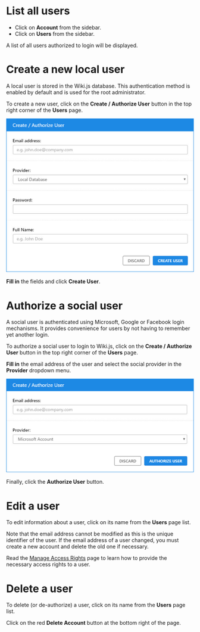 <!-- TITLE: Manage Users -->
<!-- SUBTITLE: How to create, authorize, edit and delete users -->

# List all users
- Click on **Account** from the sidebar.
- Click on **Users** from the sidebar.

A list of all users authorized to login will be displayed.

# Create a new local user
A local user is stored in the Wiki.js database. This authentication method is enabled by default and is used for the root administrator.

To create a new user, click on the **Create / Authorize User** button in the top right corner of the **Users** page.

![Create User](/uploads/screenshots/ss-users-create.jpg "Create User")

**Fill in** the fields and click **Create User**.

# Authorize a social user
A social user is authenticated using Microsoft, Google or Facebook login mechanisms. It provides convenience for users by not having to remember yet another login.

To authorize a social user to login to Wiki.js, click on the **Create / Authorize User** button in the top right corner of the **Users** page.

**Fill in** the email address of the user and select the social provider in the **Provider** dropdown menu.

![Authorize User](/uploads/screenshots/ss-users-authorize.jpg "Authorize User")

Finally, click the **Authorize User** button.

# Edit a user
To edit information about a user, click on its name from the **Users** page list.

Note that the email address cannot be modified as this is the unique identifier of the user. If the email address of a user changed, you must create a new account and delete the old one if necessary.

Read the [Manage Access Rights](/admin-guide/manage-access-rights) page to learn how to provide the necessary access rights to a user.

# Delete a user
To delete (or de-authorize) a user, click on its name from the **Users** page list.

Click on the red **Delete Account** button at the bottom right of the page.